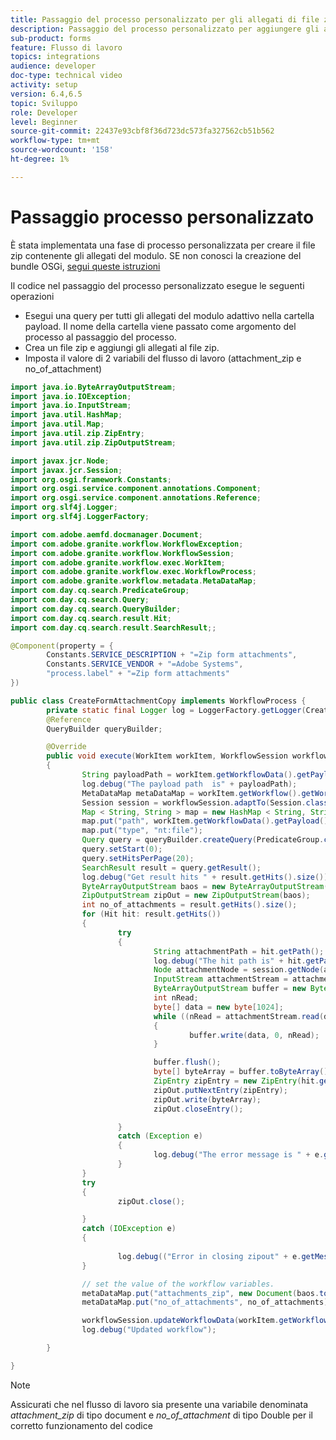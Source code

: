```yaml
---
title: Passaggio del processo personalizzato per gli allegati di file zip
description: Passaggio del processo personalizzato per aggiungere gli allegati del modulo adattivo a un file zip e memorizzare il file zip in una variabile del flusso di lavoro
sub-product: forms
feature: Flusso di lavoro
topics: integrations
audience: developer
doc-type: technical video
activity: setup
version: 6.4,6.5
topic: Sviluppo
role: Developer
level: Beginner
source-git-commit: 22437e93cbf8f36d723dc573fa327562cb51b562
workflow-type: tm+mt
source-wordcount: '158'
ht-degree: 1%

---
```



# Passaggio processo personalizzato


È stata implementata una fase di processo personalizzata per creare il file zip contenente gli allegati del modulo. SE non conosci la creazione del bundle OSGi, [segui queste istruzioni](https://experienceleague.adobe.com/docs/experience-manager-learn/forms/creating-your-first-osgi-bundle/create-your-first-osgi-bundle.html?lang=en)

Il codice nel passaggio del processo personalizzato esegue le seguenti operazioni

* Esegui una query per tutti gli allegati del modulo adattivo nella cartella payload. Il nome della cartella viene passato come argomento del processo al passaggio del processo.
* Crea un file zip e aggiungi gli allegati al file zip.
* Imposta il valore di 2 variabili del flusso di lavoro (attachment_zip e no_of_attachment)

```java
import java.io.ByteArrayOutputStream;
import java.io.IOException;
import java.io.InputStream;
import java.util.HashMap;
import java.util.Map;
import java.util.zip.ZipEntry;
import java.util.zip.ZipOutputStream;

import javax.jcr.Node;
import javax.jcr.Session;
import org.osgi.framework.Constants;
import org.osgi.service.component.annotations.Component;
import org.osgi.service.component.annotations.Reference;
import org.slf4j.Logger;
import org.slf4j.LoggerFactory;

import com.adobe.aemfd.docmanager.Document;
import com.adobe.granite.workflow.WorkflowException;
import com.adobe.granite.workflow.WorkflowSession;
import com.adobe.granite.workflow.exec.WorkItem;
import com.adobe.granite.workflow.exec.WorkflowProcess;
import com.adobe.granite.workflow.metadata.MetaDataMap;
import com.day.cq.search.PredicateGroup;
import com.day.cq.search.Query;
import com.day.cq.search.QueryBuilder;
import com.day.cq.search.result.Hit;
import com.day.cq.search.result.SearchResult;;

@Component(property = {
        Constants.SERVICE_DESCRIPTION + "=Zip form attachments",
        Constants.SERVICE_VENDOR + "=Adobe Systems",
        "process.label" + "=Zip form attachments"
})

public class CreateFormAttachmentCopy implements WorkflowProcess {
        private static final Logger log = LoggerFactory.getLogger(CreateFormAttachmentCopy.class);
        @Reference
        QueryBuilder queryBuilder;

        @Override
        public void execute(WorkItem workItem, WorkflowSession workflowSession, MetaDataMap processArguments) throws WorkflowException
        {
                String payloadPath = workItem.getWorkflowData().getPayload().toString();
                log.debug("The payload path  is" + payloadPath);
                MetaDataMap metaDataMap = workItem.getWorkflow().getWorkflowData().getMetaDataMap();
                Session session = workflowSession.adaptTo(Session.class);
                Map < String, String > map = new HashMap < String, String > ();
                map.put("path", workItem.getWorkflowData().getPayload().toString() + "/" + processArguments.get("PROCESS_ARGS", "string").toString());
                map.put("type", "nt:file");
                Query query = queryBuilder.createQuery(PredicateGroup.create(map), workflowSession.adaptTo(Session.class));
                query.setStart(0);
                query.setHitsPerPage(20);
                SearchResult result = query.getResult();
                log.debug("Get result hits " + result.getHits().size());
                ByteArrayOutputStream baos = new ByteArrayOutputStream();
                ZipOutputStream zipOut = new ZipOutputStream(baos);
                int no_of_attachments = result.getHits().size();
                for (Hit hit: result.getHits())
                {
                        try
                        {
                                String attachmentPath = hit.getPath();
                                log.debug("The hit path is" + hit.getPath());
                                Node attachmentNode = session.getNode(attachmentPath + "/jcr:content");
                                InputStream attachmentStream = attachmentNode.getProperty("jcr:data").getBinary().getStream();
                                ByteArrayOutputStream buffer = new ByteArrayOutputStream();
                                int nRead;
                                byte[] data = new byte[1024];
                                while ((nRead = attachmentStream.read(data, 0, data.length)) != -1)
                                {
                                        buffer.write(data, 0, nRead);
                                }

                                buffer.flush();
                                byte[] byteArray = buffer.toByteArray();
                                ZipEntry zipEntry = new ZipEntry(hit.getTitle());
                                zipOut.putNextEntry(zipEntry);
                                zipOut.write(byteArray);
                                zipOut.closeEntry();

                        } 
                        catch (Exception e)
                        {
                                log.debug("The error message is " + e.getMessage());
                        }
                }
                try
                {
                        zipOut.close();

                }
                catch (IOException e)
                {
                        
                        log.debug(("Error in closing zipout" + e.getMessage()));
                }

                // set the value of the workflow variables.
                metaDataMap.put("attachments_zip", new Document(baos.toByteArray()));
                metaDataMap.put("no_of_attachments", no_of_attachments);

                workflowSession.updateWorkflowData(workItem.getWorkflow(), workItem.getWorkflow().getWorkflowData());
                log.debug("Updated workflow");

        }

}
```

>[!NOTE]
>
> Assicurati che nel flusso di lavoro sia presente una variabile denominata *attachment_zip* di tipo document e *no_of_attachment* di tipo Double per il corretto funzionamento del codice


